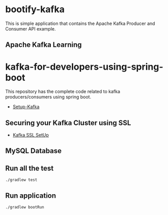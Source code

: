 # bootify-kafka
This is simple application that contains the Apache Kafka Producer and Consumer API example.

## Apache Kafka Learning

# kafka-for-developers-using-spring-boot

This repository has the complete code related to kafka producers/consumers using spring boot.



- [Setup-Kafka](https://github.com/saurabhshcs/apache-kafka-developer-guide/blob/main/README.md)

## Securing your Kafka Cluster using SSL

- [Kafka SSL SetUp](https://github.com/saurabhshcs/apache-kafka-developer-guide/blob/main/Kafka_Security_config.md)

## MySQL Database

## Run all the test 

`
./gradlew test
`

## Run application
`
./gradlew bootRun
`
